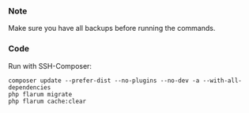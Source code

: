 ### Note
Make sure you have all backups before running the commands.

### Code
Run with SSH-Composer:
```
composer update --prefer-dist --no-plugins --no-dev -a --with-all-dependencies
php flarum migrate
php flarum cache:clear
```
